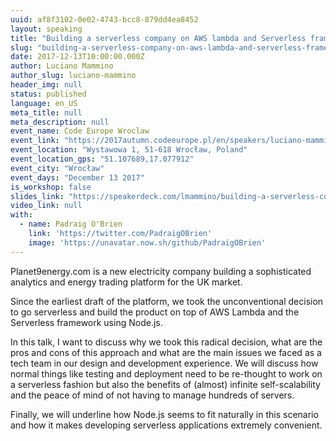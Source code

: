 ```yaml
---
uuid: af8f3102-0e02-4743-bcc8-879dd4ea8452
layout: speaking
title: "Building a serverless company on AWS lambda and Serverless framework"
slug: "building-a-serverless-company-on-aws-lambda-and-serverless-framework-codeeurope-wroclaw"
date: 2017-12-13T10:00:00.000Z
author: Luciano Mammino
author_slug: luciano-mammino
header_img: null
status: published
language: en_US
meta_title: null
meta_description: null
event_name: Code Europe Wroclaw
event_link: "https://2017autumn.codeeurope.pl/en/speakers/luciano-mammino"
event_location: "Wystawowa 1, 51-618 Wrocław, Poland"
event_location_gps: "51.107689,17.077912"
event_city: "Wrocław"
event_days: "December 13 2017"
is_workshop: false
slides_link: "https://speakerdeck.com/lmammino/building-a-serverless-company-on-aws-lambda-and-serverless-framework"
video_link: null
with:
  - name: Padraig O'Brien
    link: 'https://twitter.com/PadraigOBrien'
    image: 'https://unavatar.now.sh/github/PadraigOBrien'
---
```


Planet9energy.com is a new electricity company building a sophisticated analytics and energy trading platform for the UK market.

Since the earliest draft of the platform, we took the unconventional decision to go serverless and build the product on top of AWS Lambda and the Serverless framework using Node.js.

In this talk, I want to discuss why we took this radical decision, what are the pros and cons of this approach and what are the main issues we faced as a tech team in our design and development experience. We will discuss how normal things like testing and deployment need to be re-thought to work on a serverless fashion but also the benefits of (almost) infinite self-scalability and the peace of mind of not having to manage hundreds of servers.

Finally, we will underline how Node.js seems to fit naturally in this scenario and how it makes developing serverless applications extremely convenient.
